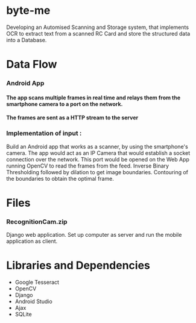 # byte-me
Developing an Automised Scanning and Storage system, that implements OCR to extract text from a scanned RC Card and store the structured data into a Database.

# Data Flow

### Android App

#### The app scans multiple frames in real time and relays them from the smartphone camera to a port on the network. 
#### The frames are sent as a HTTP stream to the server


### Implementation of input :

Build an Android app that works as a scanner, by using the smartphone's camera. 
The app would act as an IP Camera that would establish a socket connection over the network.
This port would be opened on the Web App running OpenCV to read the frames from the feed.
Inverse Binary Thresholding followed by dilation to get image boundaries.
Contouring of the boundaries to obtain the optimal frame.

# Files

### RecognitionCam.zip

Django web application.
Set up computer as server and run the mobile application as client.


# Libraries and Dependencies

- Google Tesseract
- OpenCV
- Django
- Android Studio
- Ajax
- SQLite


